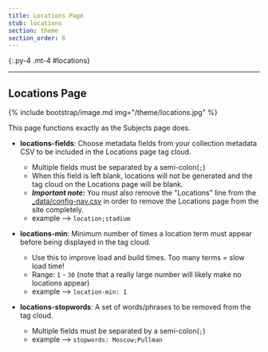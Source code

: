 ```yaml
---
title: Locations Page
stub: locations
section: theme
section_order: 6
---
```


{:.py-4 .mt-4 #locations}
***


## Locations Page

{% include bootstrap/image.md img="/theme/locations.jpg" %}

This page functions exactly as the Subjects page does. 

- **locations-fields**: Choose metadata fields from your collection metadata CSV to be included in the Locations page tag cloud.
	- Multiple fields must be separated by a semi-colon(`;`)
	- When this field is left blank, locations will not be generated and the tag cloud on the Locations page will be blank. 
	- ***Important note:*** You must also remove the "Locations" line from the [_data/config-nav.csv](customize#config-nav) in order to remove the Locations page from the site completely.
	- example --> `location;stadium`

- **locations-min**: Minimum number of times a location term must appear before being displayed in the tag cloud. 
	- Use this to improve load and build times. Too many terms = slow load time!
	- Range: `1` - `30` (note that a really large number will likely make no locations appear)
	- example --> `location-min: 1`

- **locations-stopwords**: A set of words/phrases to be removed from the tag cloud.
	- Multiple fields must be separated by a semi-colon(`;`)
	- example --> `stopwords: Moscow;Pullman`